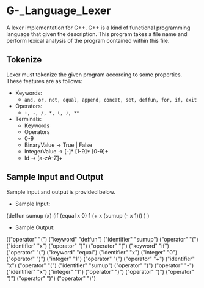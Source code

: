 # G-_Language_Lexer
A lexer implementation for G++. G++ is a kind of functional programming language that given the description.
This program takes a file name and perform lexical analysis of the program contained within this file.

## Tokenize
Lexer must tokenize the given program according to some properties. These features are as follows:
 * Keywords:
    * ``` and, or, not, equal, append, concat, set, deffun, for, if, exit ```
 * Operators:
    * ``` +, -, /, *, (, ), ** ```
 * Terminals:
    * Keywords
    * Operators
    * 0-9
    * BinaryValue -> True | False
    * IntegerValue -> [-]* [1-9]* [0-9]+
    * Id -> [a-zA-Z]+

## Sample Input and Output 
Sample input and output is provided below.

* Sample Input:

(deffun sumup (x)
  (if (equal x 0)
    1
    (+ x (sumup (- x 1)))
  )
)

* Sample Output:

(("operator" "(") ("keyword" "deffun")
("identifier" "sumup") ("operator" "(")
("identifier" "x") ("operator" ")") ("operator"
"(") ("keyword" "if") ("operator" "(") ("keyword"
"equal") ("identifier" "x") ("integer" "0")
("operator" ")") ("integer" "1") ("operator" "(")
("operator" "+") ("identifier" "x") ("operator"
"(") ("identifier" "sumup") ("operator" "(")
("operator" "-") ("identifier" "x") ("integer" "1")
("operator" ")") ("operator" ")") ("operator" ")")
("operator" ")") ("operator" ")")
